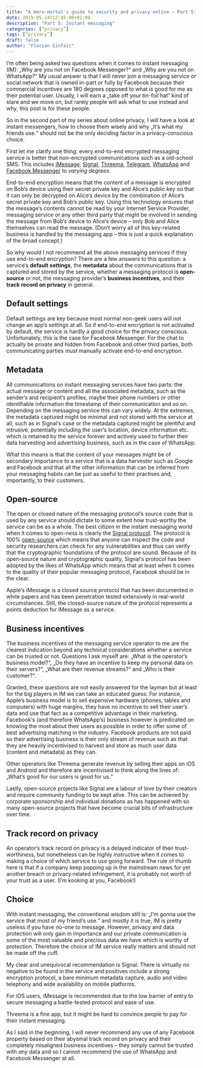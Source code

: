 ```yaml
---
title: "A mere-mortal's guide to security and privacy online – Part 5: Instant messaging"
date: 2019-05-24T12:45:00+01:00
description: "Part 5: Instant messaging"
categories: [“privacy”]
tags: [“privacy”]
draft: false
author: "Florian Einfalt"
---
```

I‘m often being asked two questions when it comes to instant messaging (IM): „Why are you not on Facebook Messenger?“ and „Why are you not on WhatsApp?“ My usual answer is that I will never join a messaging service or social network that is owned in-part or fully by Facebook because their commercial incentives are 180 degrees opposed to what is good for me as their potential user. Usually, I will earn a „take off your tin-foil hat“ kind of stare and we move on, but rarely people will ask what to use instead and why, this post is for these people.

So in the second part of my series about online privacy, I will have a look at instant messengers, how to choose them wisely and why „It’s what my friends use.“ should not be the only deciding factor in a privacy-conscious choice.
<!--more-->

First let me clarify one thing: every end-to-end encrypted messaging service is better that non-encrypted communications such as a old-school SMS. This includes [iMessage](https://en.wikipedia.org/wiki/IMessage), [Signal](https://en.wikipedia.org/wiki/Signal_(software)), [Threema](https://en.wikipedia.org/wiki/Threema), [Telegram](https://en.wikipedia.org/wiki/Telegram_(software)), [WhatsApp](https://en.wikipedia.org/wiki/WhatsApp) and [Facebook Messenger](https://en.wikipedia.org/wiki/Facebook_Messenger) to *varying degrees*.

End-to-end encryption means that the content of a message is encrypted on Bob‘s device using their secret private key and Alice‘s public key so that it can only be decrypted on Alice‘s device by the combination of Alice‘s secret private key and Bob‘s public key. Using this technology ensures that the message‘s contents cannot be read by your Internet Service Provider, messaging service or any other third party that might be involved in sending the message from Bob‘s device to Alice‘s device – only Bob and Alice themselves can read the message. (Don‘t worry all of this key-related business is handled by the messaging app – this is just a quick explanation of the broad concept.)

So why would I not recommend all the above messaging services if they use end-to-end encryption? There are a few answers to this question: a service‘s **default settings**, the **metadata** about the communications that is captured and stored by the service, whether a messaging protocol is **open-source** or not, the messaging provider‘s **business incentives**, and their **track record on privacy** in general.

## Default settings

Default settings are key because most normal non-geek users will not change an app’s settings at all. So if end-to-end encryption is not activated by default, the service is hardly a good choice for the privacy conscious. Unfortunately, this is the case for Facebook Messenger. For the chat to actually be private and hidden from Facebook and other third parties, both communicating parties must manually activate end-to-end encryption.

## Metadata

All communications on instant messaging services have two parts: the actual message or content and all the associated metadata, such as the sender‘s and recipient‘s profiles, maybe their phone numbers or other identifiable information the timestamp of their communication and so on. Depending on the messaging service this can vary widely. At the extremes, the metadata captured might be minimal and not stored with the service at all, such as in Signal‘s case or the metadata captured might be plentiful and intrusive, potentially including the user‘s location, device information etc. which is retained by the service forever and actively used to further their data harvesting and advertising business, such as in the case of WhatsApp.

What this means is that the content of your messages might be of secondary importance to a service that is a data harvester such as Google and Facebook and that all the other information that can be inferred from your messaging habits can be just as useful to their practises and, importantly, to their customers.

## Open-source

The open or closed nature of the messaging protocol‘s source code that is used by any service should dictate to some extent how trust-worthy the service can be as a whole. The best citizen in the instant messaging world when it comes to open-ness is clearly the [Signal protocol](https://en.wikipedia.org/wiki/Signal_Protocol). The protocol is 100% [open-source](https://en.wikipedia.org/wiki/Open-source_software) which means that anyone can inspect the code and security researchers can check for any vulnerabilities and thus can verify that the cryptographic foundations of the protocol are sound. Because of its open-source nature and cryptographic quality, Signal‘s protocol has been adopted by the likes of WhatsApp which means that at least when it comes to the quality of their popular messaging protocol, Facebook should be in  the clear.

Apple‘s iMessage is a closed source protocol that has been documented in white papers and has been penetration tested extensively in real-world circumstances. Still, the closed-source nature of the protocol represents a points deduction for iMessage as a service.

## Business incentives

The business incentives of the messaging service operator to me are the clearest indication beyond any technical considerations whether a service can be trusted or not. Questions I ask myself are: „What is the operator‘s business model?“, „Do they have an incentive to keep my personal data on their servers?“, „What are their revenue streams?“ and „Who is their customer?“.

Granted, these questions are not easily answered for the layman but at least for the big players in IM we can take an educated guess: For instance, Apple‘s business model is to sell expensive hardware (phones, tables and computers) with huge margins, they have no incentive to sell their user‘s data and use that fact as a competitive advantage in their marketing. Facebook‘s (and therefore WhatsApp‘s) business however is predicated on knowing the most about their users as possible in order to offer some of best advertising matching in the industry. Facebook products are not paid so their advertising business is their only stream of revenue such as that they are heavily incentivised to harvest and store as much user data (content and metadata) as they can.

Other operators like Threema generate revenue by selling their apps on iOS and Android and therefore are incentivised to think along the lines of: „What‘s good for our users is good for us.“

Lastly, open-source projects like Signal are a labour of love by their creators and require community funding to be kept alive. This can be achieved by corporate sponsorship and individual donations as has happened with so many open-source projects that have become crucial bits of infrastructure over time.

## Track record on privacy

An operator‘s track record on privacy is a delayed indicator of their trust-worthiness, but nonetheless can be highly instructive when it comes to making a choice of which service to use going forward. The rule of thumb here is that if a company keep popping up in the mainstream news for yet another breach or privacy-related infringement, it is probably not worth of your trust as a user. (I’m kooking at you, Facebook!)

## Choice

With instant messaging, the conventional wisdom still is: „I‘m gonna use the service that most of my friend‘s use.“ and mostly it is true, IM is pretty useless if you have no-one to message. However, privacy and data protection will only gain in importance and our private communication is some of the most valuable and precious data we have which is worthy of protection. Therefore the choice of IM service really matters and should not be made off the cuff.

My clear and unequivocal recommendation is Signal. There is virtually no negative to be found in the service and positives include a strong encryption protocol, a bare minimum metadata capture, audio and video telephony and wide availability on mobile platforms.

For iOS users, iMessage is recommended due to the low barrier of entry to secure messaging a battle-tested protocol and ease of use.

Threema is a fine app, but it might be hard to convince people to pay for their instant messaging.

As I said in the beginning, I will never recommend any use of any Facebook property based on their abysmal track record on privacy and their completely misaligned business incentives – they simply cannot be trusted with *any* data and so I cannot recommend the use of WhatsApp and Facebook Messenger at all.